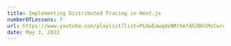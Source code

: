 ```yaml
---
title: Implementing Distributed Tracing in Next.js
numberOfLessons: 7
url: https://www.youtube.com/playlist?list=PLOwEowqdeNMrhmfAhZBhCMvCwrukxF_6t
date: May 3, 2023
---
```


